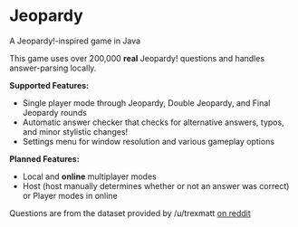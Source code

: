 # Jeopardy

A Jeopardy!-inspired game in Java

This game uses over 200,000 **real** Jeopardy! questions and handles answer-parsing locally.

**Supported Features:**

* Single player mode through Jeopardy, Double Jeopardy, and Final Jeopardy rounds
* Automatic answer checker that checks for alternative answers, typos, and minor stylistic changes!
* Settings menu for window resolution and various gameplay options

**Planned Features:**
* Local and **online** multiplayer modes
* Host (host manually determines whether or not an answer was correct) or Player modes in online

Questions are from the dataset provided by /u/trexmatt [on reddit](https://www.reddit.com/r/datasets/comments/1uyd0t/200000_jeopardy_questions_in_a_json_file/)
